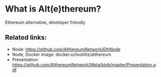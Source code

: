 # What is Alt(e)thereum?
Ethereum alternative, developer friendly

## Related links:
- Node: https://github.com/AlthereumNetwork/EthNode
- Node, Docker image: docker.io/livshitz/althereum
- Presentation: https://github.com/AlthereumNetwork/Meta/blob/master/Presentation.pdf
